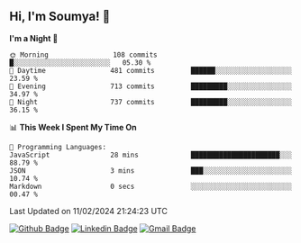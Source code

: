 ## Hi, I'm Soumya! 👋

<!--START_SECTION:waka-->
**I'm a Night 🦉** 

```text
🌞 Morning                108 commits         █░░░░░░░░░░░░░░░░░░░░░░░░   05.30 % 
🌆 Daytime                481 commits         ██████░░░░░░░░░░░░░░░░░░░   23.59 % 
🌃 Evening                713 commits         █████████░░░░░░░░░░░░░░░░   34.97 % 
🌙 Night                  737 commits         █████████░░░░░░░░░░░░░░░░   36.15 % 
```


📊 **This Week I Spent My Time On** 

```text
💬 Programming Languages: 
JavaScript               28 mins             ██████████████████████░░░   88.79 % 
JSON                     3 mins              ███░░░░░░░░░░░░░░░░░░░░░░   10.74 % 
Markdown                 0 secs              ░░░░░░░░░░░░░░░░░░░░░░░░░   00.47 % 
```


 Last Updated on 11/02/2024 21:24:23 UTC
<!--END_SECTION:waka-->

[![Github Badge](https://img.shields.io/badge/-rubyruins-grey?style=for-the-badge&logo=github&logoColor=white&link=https://github.com/rubyruins/)](https://www.github.com/rubyruins/) 
[![Linkedin Badge](https://img.shields.io/badge/-Soumya%20Parekh-0072b1?style=for-the-badge&logo=Linkedin&logoColor=white&link=https://www.linkedin.com/in/Soumya-Parekh/)](https://www.linkedin.com/in/Soumya-Parekh/) 
[![Gmail Badge](https://img.shields.io/badge/-soumyaparekh.me@gmail.com-c14438?style=for-the-badge&logo=Gmail&logoColor=white&link=mailto:soumyaparekh.me@gmail.com)](mailto:soumyaparekh.me@gmail.com) 
